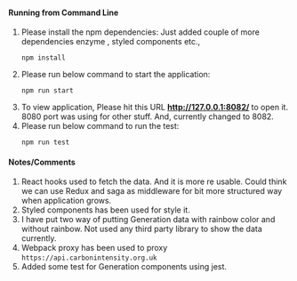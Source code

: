 #### Running from Command Line

1. Please install the npm dependencies: Just added couple of more dependencies enzyme , styled components etc.,
    ```
    npm install
    ```   
2. Please run below command to start the application:
    ```
    npm run start
    ```
4. To view application, Please hit this URL **http://127.0.0.1:8082/** to open it. 8080 port was using for other stuff. And, currently changed to 8082.
5. Please run below command to run the test:
    ```
    npm run test
    ```
   
#### Notes/Comments

1. React hooks used to fetch the data. And it is more re usable. Could think we can use Redux and saga as middleware for bit more structured way when application grows.
2. Styled components has been used for style it.
3. I have put two way of putting Generation data with rainbow color and without rainbow. Not used any third party library to show the data currently.
4. Webpack proxy has been used to proxy `https://api.carbonintensity.org.uk`
5. Added some test for Generation components using jest.